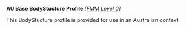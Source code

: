 **AU Base BodyStucture Profile**  *[[FMM Level 0](guidance.html)]*

This BodyStucture profile is provided for use in an Australian context.

